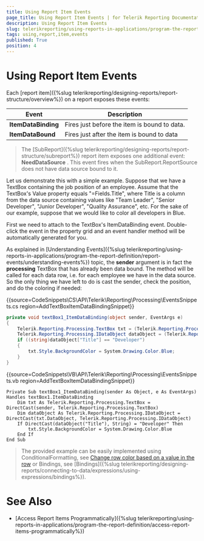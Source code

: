 ```yaml
---
title: Using Report Item Events
page_title: Using Report Item Events | for Telerik Reporting Documentation
description: Using Report Item Events
slug: telerikreporting/using-reports-in-applications/program-the-report-definition/report-events/using-report-item-events
tags: using,report,item,events
published: True
position: 4
---
```


# Using Report Item Events



Each [report item]({%slug telerikreporting/designing-reports/report-structure/overview%}) on a report exposes these events:         

| Event | Description |
| ------ | ------ |
| __ItemDataBinding__ |Fires just before the item is bound to data.|
| __ItemDataBound__ |Fires just after the item is bound to data|

> The [SubReport]({%slug telerikreporting/designing-reports/report-structure/subreport%}) report item exposes one additional event:              __NeedDataSource__ . This event fires when the SubReport.ReportSource does not have data source bound to it.           

Let us demonstrate this with a simple example. Suppose that we have a TextBox containing the job position of an employee.           Assume that the TextBox's Value property equals "=Fields.Title", where Title is a column from the data source containing values like            "Team Leader", "Senior Developer", "Junior Developer", "Quality Assurance", etc. For the sake of our example, suppose that we would            like to color all developers in Blue.

First we need to attach to the TextBox's ItemDataBinding event. Double-click the event in the property grid           and an event handler method will be automatically generated for you.         

As explained in [Understanding Events]({%slug telerikreporting/using-reports-in-applications/program-the-report-definition/report-events/understanding-events%}) topic, the           __sender__  argument is in fact the __processing__  TextBox that           has already been data bound. The method will be called for each data row, i.e. for each employee we have in the           data source. So the only thing we have left to do is cast the sender, check the position, and do the coloring if           needed:         

{{source=CodeSnippets\CS\API\Telerik\Reporting\Processing\EventsSnippets.cs region=AddTextBoxItemDataBindingSnippet}}
````C#
private void textBox1_ItemDataBinding(object sender, EventArgs e)
{
    Telerik.Reporting.Processing.TextBox txt = (Telerik.Reporting.Processing.TextBox)sender;
    Telerik.Reporting.Processing.IDataObject dataObject = (Telerik.Reporting.Processing.IDataObject)txt.DataObject;
    if ((string)dataObject["Title"] == "Developer")
    {
        txt.Style.BackgroundColor = System.Drawing.Color.Blue;
    }
}
````
{{source=CodeSnippets\VB\API\Telerik\Reporting\Processing\EventsSnippets.vb region=AddTextBoxItemDataBindingSnippet}}
````VB
Private Sub textBox1_ItemDataBinding(sender As Object, e As EventArgs) Handles textBox1.ItemDataBinding
    Dim txt As Telerik.Reporting.Processing.TextBox = DirectCast(sender, Telerik.Reporting.Processing.TextBox)
    Dim dataObject As Telerik.Reporting.Processing.IDataObject = DirectCast(txt.DataObject, Telerik.Reporting.Processing.IDataObject)
    If DirectCast(dataObject("Title"), String) = "Developer" Then
        txt.Style.BackgroundColor = System.Drawing.Color.Blue
    End If
End Sub
````

> The provided example can be easily implemented using ConditionalFormatting, see              [Change row color based on a value in the row](https://docs.telerik.com/reporting/knowledge-base/change-row-color-based-on-value)              or Bindings, see [Bindings]({%slug telerikreporting/designing-reports/connecting-to-data/expressions/using-expressions/bindings%}).           

# See Also

 * [Access Report Items Programmatically]({%slug telerikreporting/using-reports-in-applications/program-the-report-definition/access-report-items-programmatically%})

